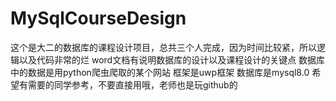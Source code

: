 # MySqlCourseDesign
这个是大二的数据库的课程设计项目，总共三个人完成，因为时间比较紧，所以逻辑以及代码非常的烂
word文档有说明数据库的设计以及课程设计的关键点
数据库中的数据是用python爬虫爬取的某个网站
框架是uwp框架
数据库是mysql8.0
希望有需要的同学参考，不要直接用哦，老师也是玩github的
